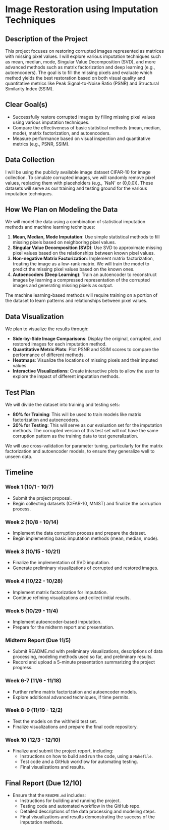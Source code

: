 # Image Restoration using Imputation Techniques

## Description of the Project
This project focuses on restoring corrupted images represented as matrices with missing pixel values. I will explore various imputation techniques such as mean, median, mode, Singular Value Decomposition (SVD), and more advanced methods such as matrix factorization and deep learning (e.g., autoencoders). The goal is to fill the missing pixels and evaluate which method yields the best restoration based on both visual quality and quantitative metrics like Peak Signal-to-Noise Ratio (PSNR) and Structural Similarity Index (SSIM).

## Clear Goal(s)
- Successfully restore corrupted images by filling missing pixel values using various imputation techniques.
- Compare the effectiveness of basic statistical methods (mean, median, mode), matrix factorization, and autoencoders.
- Measure performance based on visual inspection and quantitative metrics (e.g., PSNR, SSIM).

## Data Collection
I will be using the publicly available image dataset CIFAR-10 for image collection. To simulate corrupted images, we will randomly remove pixel values, replacing them with placeholders (e.g., `NaN' or (0,0,0)). These datasets will serve as our training and testing ground for the various imputation techniques.

## How We Plan on Modeling the Data
We will model the data using a combination of statistical imputation methods and machine learning techniques:

1. **Mean, Median, Mode Imputation**: Use simple statistical methods to fill missing pixels based on neighboring pixel values.
2. **Singular Value Decomposition (SVD)**: Use SVD to approximate missing pixel values based on the relationships between known pixel values.
3. **Non-negative Matrix Factorization**: Implement matrix factorization, treating the image as a low-rank matrix. We will train the model to predict the missing pixel values based on the known ones.
4. **Autoencoders (Deep Learning)**: Train an autoencoder to reconstruct images by learning a compressed representation of the corrupted images and generating missing pixels as output.

The machine learning-based methods will require training on a portion of the dataset to learn patterns and relationships between pixel values.

## Data Visualization
We plan to visualize the results through:
- **Side-by-Side Image Comparisons**: Display the original, corrupted, and restored images for each imputation method.
- **Quantitative Metric Plots**: Plot PSNR and SSIM scores to compare the performance of different methods.
- **Heatmaps**: Visualize the locations of missing pixels and their imputed values.
- **Interactive Visualizations**: Create interactive plots to allow the user to explore the impact of different imputation methods.

## Test Plan
We will divide the dataset into training and testing sets:
- **80% for Training**: This will be used to train models like matrix factorization and autoencoders.
- **20% for Testing**: This will serve as our evaluation set for the imputation methods. The corrupted version of this test set will not have the same corruption pattern as the training data to test generalization.
  
We will use cross-validation for parameter tuning, particularly for the matrix factorization and autoencoder models, to ensure they generalize well to unseen data.

## Timeline
### Week 1 (10/1 - 10/7)
- Submit the project proposal.
- Begin collecting datasets (CIFAR-10, MNIST) and finalize the corruption process.

### Week 2 (10/8 - 10/14)
- Implement the data corruption process and prepare the dataset.
- Begin implementing basic imputation methods (mean, median, mode).

### Week 3 (10/15 - 10/21)
- Finalize the implementation of SVD imputation.
- Generate preliminary visualizations of corrupted and restored images.

### Week 4 (10/22 - 10/28)
- Implement matrix factorization for imputation.
- Continue refining visualizations and collect initial results.

### Week 5 (10/29 - 11/4)
- Implement autoencoder-based imputation.
- Prepare for the midterm report and presentation.

### Midterm Report (Due 11/5)
- Submit README.md with preliminary visualizations, descriptions of data processing, modeling methods used so far, and preliminary results.
- Record and upload a 5-minute presentation summarizing the project progress.

### Week 6-7 (11/6 - 11/18)
- Further refine matrix factorization and autoencoder models.
- Explore additional advanced techniques, if time permits.

### Week 8-9 (11/19 - 12/2)
- Test the models on the withheld test set.
- Finalize visualizations and prepare the final code repository.

### Week 10 (12/3 - 12/10)
- Finalize and submit the project report, including:
  - Instructions on how to build and run the code, using a `Makefile`.
  - Test code and a GitHub workflow for automating testing.
  - Final visualizations and results.

## Final Report (Due 12/10)
- Ensure that the `README.md` includes:
  - Instructions for building and running the project.
  - Testing code and automated workflow in the GitHub repo.
  - Detailed descriptions of the data processing and modeling steps.
  - Final visualizations and results demonstrating the success of the imputation methods.
